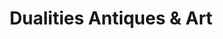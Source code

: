 ---
title: "Dualities Antiques & Art"
url: /larchmont/dualities-antiques-und-art/
shop: Antiquitäten
---
